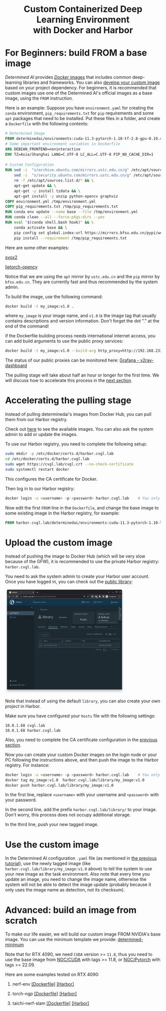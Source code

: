 <h1 align="center">Custom Containerized Deep Learning Environment<br>
with Docker and Harbor </h1>

# For Beginners: build FROM a base image

*Determined AI* provides [*Docker* images](https://hub.docker.com/r/determinedai/environments/tags) that includes common deep-learning libraries and frameworks. You can also [develop your custom image](https://gpu.cvgl.lab/docs/prepare-environment/custom-env.html) based on your project dependency. For beginners, it is recommended that custom images use one of the Determined AI's official images as a base image, using the `FROM` instruction.

Here is an example: Suppose you have `environment.yaml` for creating the `conda` environment, `pip_requirements.txt` for `pip` requirements and some `apt` packages that need to be installed. Put these files in a folder, and create a `Dockerfile` with the following contents:

```Dockerfile
# Determined Image
FROM determinedai/environments:cuda-11.3-pytorch-1.10-tf-2.8-gpu-0.19.4
# Some important environment variables in Dockerfile
ARG DEBIAN_FRONTEND=noninteractive
ENV TZ=Asia/Shanghai LANG=C.UTF-8 LC_ALL=C.UTF-8 PIP_NO_CACHE_DIR=1

# Custom Configuration
RUN sed -i  "s/archive.ubuntu.com/mirrors.ustc.edu.cn/g" /etc/apt/sources.list && \
    sed -i  "s/security.ubuntu.com/mirrors.ustc.edu.cn/g" /etc/apt/sources.list && \
    rm -f /etc/apt/sources.list.d/* && \
    apt-get update && \
    apt-get -y install tzdata && \
    apt-get install -y unzip python-opencv graphviz
COPY environment.yml /tmp/environment.yml
COPY pip_requirements.txt /tmp/pip_requirements.txt
RUN conda env update --name base --file /tmp/environment.yml
RUN conda clean --all --force-pkgs-dirs --yes
RUN eval "$(conda shell.bash hook)" && \
    conda activate base && \
    pip config set global.index-url https://mirrors.bfsu.edu.cn/pypi/web/simple &&\
    pip install --requirement /tmp/pip_requirements.txt
```

Here are some other examples:

[svox2](./Example_Envs/svox2/)

[lietorch-opencv](./Example_Envs/lietorch-opencv/)

Notice that we are using the `apt` mirror by `ustc.edu.cn` and the `pip` mirror by `bfsu.edu.cn`. They are currently fast and thus recommended by the system admin.

To build the image, use the following command:

```bash
docker build -t my_image:v1.0 .
```

where `my_image` is your image name, and `v1.0` is the image tag that usually contains descriptions and version information. Don't forget the dot "." at the end of the command!

if the Dockerfile building process needs international internet access, you can add build arguments to use the public proxy services:

```bash
docker build -t my_image:v1.0 --build-arg http_proxy=http://192.168.233.8:8889 --build-arg https_proxy=http://192.168.233.8:8889 .
```

The status of our public proxies can be monitored here: [Grafana - v2ray-dashboard](https://grafana.cvgl.lab/d/CCSvIIEZz/v2ray-dashboard)

The pulling stage will take about half an hour or longer for the first time. We will discuss how to accelerate this process in the [next section](#accelerating-the-pulling-stage).

# Accelerating the pulling stage

Instead of pulling determinedai's images from Docker Hub, you can pull them from our Harbor registry.

Check out [here](https://harbor.lins.lab/harbor/projects/2/repositories/environments/) to see the available images. You can also ask the system admin to add or update the images.

To use our Harbor registry, you need to complete the following setup:

```bash
sudo mkdir -p /etc/docker/certs.d/harbor.cvgl.lab
cd /etc/docker/certs.d/harbor.cvgl.lab
sudo wget https://cvgl.lab/cvgl.crt --no-check-certificate
sudo systemctl restart docker
```

This configures the CA certificate for Docker.

Then log in to our Harbor registry:

```bash
docker login -u <username> -p <password> harbor.cvgl.lab    # You only need to login once
```

Now edit the first `FROM` line in the `Dockerfile`, and change the base image to some existing image in the Harbor registry, for example:

```dockerfile
FROM harbor.cvgl.lab/determinedai/environments:cuda-11.3-pytorch-1.10-lightning-1.5-tf-2.8-gpu-0.18.5
```

# Upload the custom image

Instead of pushing the image to Docker Hub (which will be very slow because of the GFW), it is recommended to use the private Harbor registry: `harbor.cvgl.lab`.

You need to ask the system admin to create your Harbor user account. Once you have logged in, you can check out the [public library](https://harbor.cvgl.lab/harbor/projects/1/repositories):

<img src="./Custom_Containerized_Environment/harbor-library.png" alt="Harbor library" style="width:40vw;"/>

Note that instead of using the default `library`, you can also create your own *project* in Harbor.

Make sure you have configured your `hosts` file with the following settings:

```text
10.0.1.68 cvgl.lab
10.0.1.68 harbor.cvgl.lab
```

Also, you need to complete the CA certificate configuration in the [previous section](#accelerating-the-pulling-stage).

Now you can create your custom Docker images on the login node or your PC following the instructions above, and then push the image to the Harbor registry. For instance:

```bash
docker login -u <username> -p <password> harbor.cvgl.lab    # You only need to login once
docker tag my_image:v1.0  harbor.cvgl.lab/library/my_image:v1.0
docker push harbor.cvgl.lab/library/my_image:v1.0
```

In the first line, replace `<username>` with your username and `<password>` with your password.

In the second line, add the prefix `harbor.cvgl.lab/library/` to your image. Don't worry, this process does not occupy additional storage.

In the third line, push your new tagged image.

# Use the custom image

In the Determined AI configuration `.yaml` file (as mentioned in [the previous tutorial](./Determined_AI_User_Guide.md#task-configuration-template)), use the newly tagged image (like `harbor.cvgl.lab/library/my_image:v1.0` above) to tell the system to use your new image as the task environment. Also note that every time you update an image, you need to change the image name, otherwise the system will not be able to detect the image update (probably because it only uses the image name as detection, not its checksum).

# Advanced: build an image from scratch

To make our life easier, we will build our custom image FROM NVIDIA's base image. You can use the minimum template we provide: [determined-minimum](./Example_Envs/determined-minimum/)

Note that for RTX 4090, we need `CUDA` version >= `11.8`, thus you need to use the base image from [NGC/CUDA](https://catalog.ngc.nvidia.com/orgs/nvidia/containers/cuda) with tags >= 11.8, or [NGC/Pytorch](https://catalog.ngc.nvidia.com/orgs/nvidia/containers/pytorch) with tags >= 22.09.

Here are some examples tested on RTX 4090:

1. nerf-env [[Dockerfile]](./Example_Envs/nerf-env/) [[Harbor]](https://harbor.cvgl.lab/harbor/projects/1/repositories/nerf_env_test/artifacts-tab/artifacts/sha256:206c97c5c92d1268585a70420931b2b3a081a4b3f068ebfa046fcbee56d9a2ec)

2. torch-ngp [[Dockerfile]](./Example_Envs/torch-ngp/) [[Harbor]](https://harbor.cvgl.lab/harbor/projects/1/repositories/zlz-torch-ngp/artifacts-tab/artifacts/sha256:a5e1d1d87123910bb904426e921c1857d401c73e5789c56600fac1039dd4d024)

3. taichi-nerf-slam [[Dockerfile]](./Example_Envs/taichi-nerf-slam/) [[Harbor]](https://harbor.cvgl.lab/harbor/projects/1/repositories/zlz-taichi-nerf-slam/artifacts-tab/artifacts/sha256:4a6f9395008187921dfe4370164c18e7b000fbff56969a997d950aca43aaa702)

